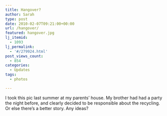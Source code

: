 ```yaml
---
title: Hangover?
author: Sarah
type: post
date: 2010-02-07T09:21:00+00:00
url: /hangover/
featured: hangover.jpg
lj_itemid:
  - 1093
lj_permalink:
  - '#/279924.html'
post_views_count:
  - 854
categories:
  - Updates
tags:
  - photos

---
```


I took this pic last summer at my parents&#8217; house. My brother had had a party the night before, and clearly decided to be responsible about the recycling. Or else there&#8217;s a better story. Any ideas?